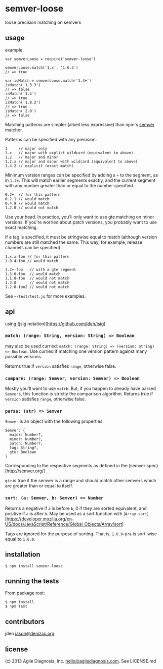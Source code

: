 # semver-loose
loose precision matching on semvers

## usage

example:

    var semverLoose = require('semver-loose')

    semverLoose.match('1.x', '1.0.3')
    // => true

    var isMatch = semverLoose.match('1.4+')
    isMatch('1.3.3')
    // => false
    isMatch('1.4')
    // => true
    isMatch('1.8.2')
    // => true
    isMatch('2.0')
    // => false

Matching patterns are simpler (albeit less expressive) than npm's [semver](https://npmjs.org/package/semver) matcher.

Patterns can be specified with any precision:

    1     // major only
    1.x   // major with explict wildcard (equivalent to above)
    1.2   // major and minor
    1.2.x // major and minor with wildcard (equivalent to above)
    1.4.2 // explicit (exact match)

Minimum version ranges can be specified by adding a `+` to the segment, as in `1.2+`. This will match earlier segments exactly, and the current segment with any number greater than or equal to the number specified.

    0.2+  // for this pattern
    0.2.1 // would match
    0.4.9 // would match
    1.2.0 // would not match

Use your head. In practice, you'll only want to use gte matching on minor versions. If you're worried about patch versions, you probably want to use exact matching.

If a tag is specified, it must be stringwise equal to match (although version numbers are still matched the same. This way, for example, release channels can be specified)

    1.x.x-foo // for this pattern
    1.0.4-foo // would match

    1.2+-foo   // with a gte segment
    1.5.0-foo  // would match
    1.1.0-foo  // would not match
    1.3.0      // would not match
    1.2.0-foo2 // would not match

See `~/test/test.js` for more examples.

## api
using (jsig notation)[https://github.com/jden/jsig]

### `match: (range: String, version: String) => Boolean`

may also be used curried: `match: (range: String) => (version: String) => Boolean`. Use curried if matching one version pattern against many possible versions.

Returns true if `version` satisfies `range`, otherwise false.


### `compare: (range: Semver, version: Semver) => Boolean`

Mostly you'll want to use `match`. But, if you happen to already have parsed `Semver`s, this function is strictly the comparison algorithm. Returns true if `version` satisfies `range`, otherwise false.

### `parse: (str) => Semver`

`Semver` is an object with the following properties:

    Semver: {
      major: Number?,
      minor: Number?,
      patch: Number?,
      tag: String?,
      gte: Boolean
    }

Corresponding to the respective segments as defined in the (semver spec)[http://semver.org/]

`gte` is true if the semver is a range and should match other semvers which are greater than or equal to itself.

### `sort: (a: Semver, b: Semver) => Number`

Returns a negative if `a` is before `b`, 0 if they are sorted equivalent, and positive if `a` is after `b`. May be used as a sort function with (`Array.sort`)[https://developer.mozilla.org/en-US/docs/JavaScript/Reference/Global_Objects/Array/sort]

Tags are ignored for the purpose of sorting. That is, `1.0.0-pre` is sort-wise equal to `1.0.0`.

## installation

    $ npm install semver-loose

## running the tests

From package root:

    $ npm install
    $ npm test

## contributors

jden <jason@denizac.org>

## license

(c) 2013 Agile Diagnosis, Inc. <hello@agilediagnosis.com>. See LICENSE.md